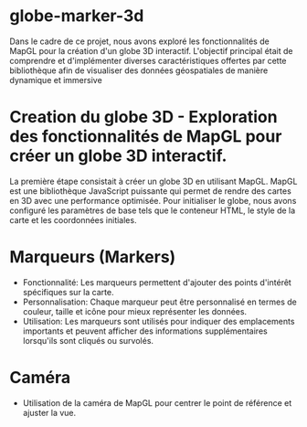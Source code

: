 # globe-marker-3d
Dans le cadre de ce projet, nous avons exploré les fonctionnalités de MapGL pour la création d'un globe 3D interactif. L'objectif principal était de comprendre et d'implémenter diverses caractéristiques offertes par cette bibliothèque afin de visualiser des données géospatiales de manière dynamique et immersive

# Creation du globe 3D - Exploration des fonctionnalités de MapGL pour créer un globe 3D interactif.

La première étape consistait à créer un globe 3D en utilisant MapGL. MapGL est une bibliothèque JavaScript puissante qui permet de rendre des cartes en 3D avec une performance optimisée. Pour initialiser le globe, nous avons configuré les paramètres de base tels que le conteneur HTML, le style de la carte et les coordonnées initiales.

# Marqueurs (Markers)
- Fonctionnalité: Les marqueurs permettent d'ajouter des points d'intérêt spécifiques sur la carte.
- Personnalisation: Chaque marqueur peut être personnalisé en termes de couleur, taille et icône pour mieux représenter les données.
- Utilisation: Les marqueurs sont utilisés pour indiquer des emplacements importants et peuvent afficher des informations supplémentaires lorsqu'ils sont cliqués ou survolés.

# Caméra

- Utilisation de la caméra de MapGL pour centrer le point de référence et ajuster la vue.
